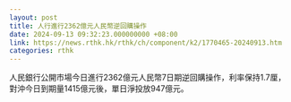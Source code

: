 ```yaml
---
layout: post
title: 人行進行2362億元人民幣逆回購操作
date: 2024-09-13 09:32:23.000000000 +08:00
link: https://news.rthk.hk/rthk/ch/component/k2/1770465-20240913.htm
categories: rthk
---
```


人民銀行公開市場今日進行2362億元人民幣7日期逆回購操作，利率保持1.7厘，對沖今日到期量1415億元後，單日淨投放947億元。
